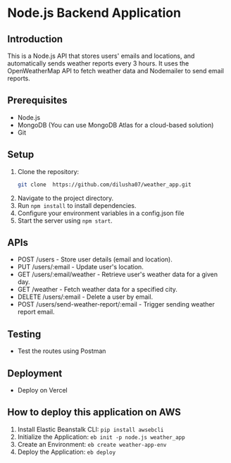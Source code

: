 # Node.js Backend Application

## Introduction
This is a Node.js API that stores users' emails and locations, and automatically sends weather reports every 3 hours. It uses the OpenWeatherMap API to fetch weather data and Nodemailer to send email reports.

## Prerequisites
- Node.js
- MongoDB (You can use MongoDB Atlas for a cloud-based solution)
- Git
  
## Setup

1. Clone the repository:
   ```sh
   git clone  https://github.com/dilusha07/weather_app.git
2. Navigate to the project directory.
3. Run `npm install` to install dependencies.
4. Configure your environment variables in a config.json file
5. Start the server using `npm start`.

## APIs

- POST /users - Store user details (email and location).
- PUT /users/:email - Update user's location.
- GET /users/:email/weather - Retrieve user's weather data for a given day.
- GET /weather - Fetch weather data for a specified city.
- DELETE /users/:email - Delete a user by email.
- POST /users/send-weather-report/:email - Trigger sending weather report email.

## Testing

- Test the routes using Postman

## Deployment

- Deploy on Vercel

## How to deploy this application on AWS

1. Install Elastic Beanstalk CLI: `pip install awsebcli`
2. Initialize the Application: `eb init -p node.js weather_app`
3. Create an Environment: `eb create weather-app-env`
4. Deploy the Application: `eb deploy`

